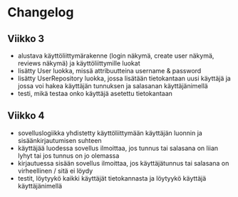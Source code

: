 # Changelog

## Viikko 3

- alustava käyttöliittymärakenne (login näkymä, create user näkymä, reviews näkymä) ja käyttöliittymille luokat
- lisätty User luokka, missä attribuutteina username & password
- lisätty UserRepository luokka, jossa lisätään tietokantaan uusi käyttäjä ja jossa voi hakea käyttäjän tunnuksen ja salasanan käyttäjänimellä
- testi, mikä testaa onko käyttäjä asetettu tietokantaan

## Viikko 4
- sovelluslogiikka yhdistetty käyttöliittymään käyttäjän luonnin ja sisäänkirjautumisen suhteen
- käyttäjää luodessa sovellus ilmoittaa, jos tunnus tai salasana on liian lyhyt tai jos tunnus on jo olemassa
- kirjautuessa sisään sovellus ilmoittaa, jos käyttäjätunnus tai salasana on virheellinen / sitä ei löydy
- testit, löytyykö kaikki käyttäjät tietokannasta ja löytyykö käyttäjä käyttäjänimellä
